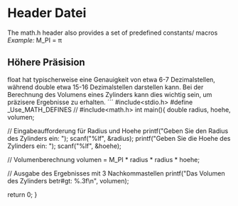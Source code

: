 # Header Datei
The math.h header also provides a set of predefined constants/ macros
*Example:*
M_PI = π
## Höhere Präsision
float hat typischerweise eine Genauigkeit von etwa 6-7 Dezimalstellen, während double etwa 15-16 Dezimalstellen darstellen kann. Bei der Berechnung des Volumens eines Zylinders kann dies wichtig sein, um präzisere Ergebnisse zu erhalten.
´´´
#include<stdio.h>
#define _Use_MATH_DEFINES //
#include<math.h>
int main(){
   double radius, hoehe, volumen;

   // Eingabeaufforderung für Radius und Hoehe
   printf("Geben Sie den Radius des Zylinders ein: ");
   scanf("%lf", &radius);
   printf("Geben Sie die Hoehe des Zylinders ein: ");
   scanf("%lf", &hoehe);

   // Volumenberechnung
   volumen = M_PI * radius * radius * hoehe;

   // Ausgabe des Ergebnisses mit 3 Nachkommastellen
   printf("Das Volumen des Zylinders betr#gt: %.3f\n", volumen);
   
return 0;
}
